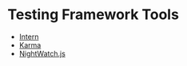 # Testing Framework Tools

* [Intern](https://theintern.github.io/)
* [Karma](http://karma-runner.github.io/0.8/index.html)
* [NightWatch.js](http://nightwatchjs.org/)














































